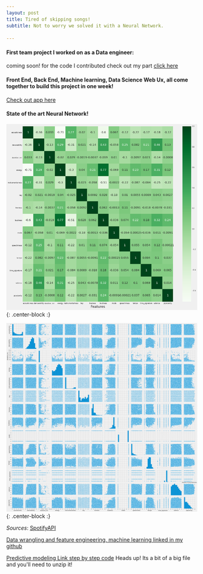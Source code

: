 ```yaml
---
layout: post
title: Tired of skipping songs!
subtitle: Not to worry we solved it with a Neural Network.

---
```




#### First team project I worked on as a Data engineer:
coming soon! for the code I contributed check out my part [click here](https://github.com/MehdiKhiatiDS/DS_2)

#### Front End, Back End, Machine learning, Data Science Web Ux, all come together to build this project in one week!
 [Check out app here](https://symphinity-landing.netlify.com)

 #### State of the art Neural Network!

![Crepe](/img/spotify_subplot_features.png){: .center-block :}

![Crepe](/img/spotify_pairplot_song_attributes.png){: .center-block :}



_Sources_: [SpotifyAPI](https://developer.spotify.com)



[Data wrangling and feature engineering, machine learning linked in my github](https://github.com/MehdiKhiatiDS/DS_2)

[Predictive modeling Link step by step code](https://github.com/MehdiKhiatiDS/DS_2)
Heads up! Its a bit of a big file and you'll need to unzip it!




